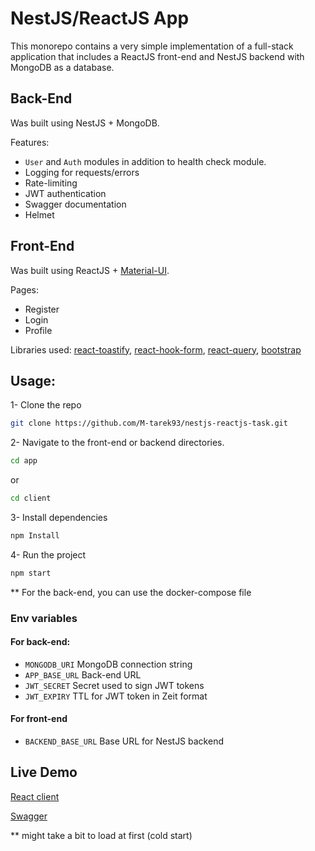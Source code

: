 
# NestJS/ReactJS App

This monorepo contains a very simple implementation of a full-stack application that includes a ReactJS front-end and NestJS backend with MongoDB as a database.

## Back-End
Was built using NestJS + MongoDB.

Features:
- `User` and `Auth` modules in addition to health check module.
- Logging for requests/errors
- Rate-limiting
- JWT authentication
- Swagger documentation
- Helmet

## Front-End
Was built using ReactJS + [Material-UI](https://mui.com/material-ui).

Pages:
- Register
- Login
- Profile

Libraries used: [react-toastify](https://www.npmjs.com/package/react-toastify), [react-hook-form](https://react-hook-form.com), [react-query](https://tanstack.com/query/latest), [bootstrap](https://getbootstrap.com)

## Usage:
1- Clone the repo
```sh
git clone https://github.com/M-tarek93/nestjs-reactjs-task.git
```
2- Navigate to the front-end or backend directories.
```sh
cd app
```
or
```sh
cd client
```
3- Install dependencies
```sh
npm Install
```
4- Run the project
```sh
npm start
```
** For the back-end, you can use the docker-compose file
### Env variables
#### For back-end:
- `MONGODB_URI` MongoDB connection string
- `APP_BASE_URL` Back-end URL
- `JWT_SECRET` Secret used to sign JWT tokens
- `JWT_EXPIRY` TTL for JWT token in Zeit format
#### For front-end
- `BACKEND_BASE_URL` Base URL for NestJS backend

## Live Demo
[React client](https://nest-react-7rdez4see-m-tarek93.vercel.app)

[Swagger](https://nest.fly.dev/swagger)

** might take a bit to load at first (cold start)